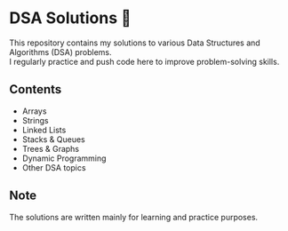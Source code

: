 # DSA Solutions 🚀

This repository contains my solutions to various Data Structures and Algorithms (DSA) problems.  
I regularly practice and push code here to improve problem-solving skills.

## Contents
- Arrays
- Strings
- Linked Lists
- Stacks & Queues
- Trees & Graphs
- Dynamic Programming
- Other DSA topics

## Note
The solutions are written mainly for learning and practice purposes.
